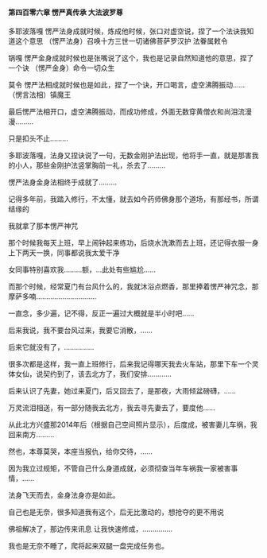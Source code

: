 #### 第四百零六章 愣严真传承 大法波罗尊

多耶波落嘎
愣严法身成就时候，炼成他时候，张口对虚空说，捏了一个法诀我知道这个意思
（愣严法身）召唤十方三世一切诸佛菩萨罗汉护
法眷属敕令

锅嘎
愣严金身成就时候也是张嘴说了这个，我也是记录自然知道他的意思，捏了一个诀
（愣严金身）命令一切众生

莫令
愣严法相成就时候也是如此，捏了一个诀，开口喝言，虚空沸腾振动……
（愣言法相）镇魔王

最后愣严法相开口，虚空沸腾振动，而成功修成，外面无数穿黄僧衣和尚泪流漫漫………

只是扣头不止………

多耶波落嘎，法身又捏诀说了一句，无数金刚护法出现，他将手一直，就是那害我的小人，那些金刚护法竖掌胸前一礼，杀去了………

愣严法身金身法相终于成就了………

记得多年前，我踏入修行，不太懂，就去如今药师佛身那个道场，有那经书，所谓结缘的

我就拿了那本愣严神咒

那个时候我每天上班，早上闹钟起来练功，后烧水洗漱而去上班，还记得衣服一身上下两天一换，同事都说我太爱干净

女同事特别喜欢我………额，…此处有些尴尬……

而那个时候，经常夏门有台风什么的，我就沐浴点燃香，那里捧着愣严神咒念，那摩萨多喃…………………………

一直念，多少遍，记不得，反正一遍过大概就是半小时吧……

后来我说，我不要台风过来，我要它消散，……

后来它就没有了，……………

很多次都是这样，我一直上班修行，后来我记得哪天我去火车站，那里下车一个灵体女仙，说契约到了，该去北方了，我们安排…………

后来认识了先妻，她过来夏门，后又回去了，是那夜，大雨倾盆磅礴，……

万灵流泪相送，有一部分随我去北方，我去寻先妻去了，要度他……

从此北方兴盛那2014年后（根据自己空间照片显示），后度成，被害妻儿车祸，我回来南方………

然也，本尊莫哭，本座当报仇，给你交待，……

因为我立过规矩，不管自己什么身道成就，必须彻查当年车祸我一家被害事情，……

法身飞天而去，金身法身亦是如此。

自己也是无奈，很多知道我有这个，后无比激动的，想抢夺的更不用说

佛祖解决了，那边传来讯息
让我快速修成，……………

我也是无奈不睡了，爬将起来双腿一盘完成任务也。

